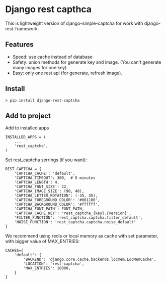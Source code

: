 # Django rest capthca

This is lightweight version of django-simple-captcha for work with
django-rest-framework.


## Features
- Speed: use cache instead of database
- Safety: union methods for generate key and image. (You can't generate many images for one key)
- Easy: only one rest api (for generate, refresh image).


## Install
```
> pip install django-rest-captcha
```

## Add to project

Add to installed apps
```
INSTALLED_APPS = (
    ...
    'rest_captcha',
)
```

Set rest_captcha serrings (if you want):
```
REST_CAPTCHA = {
    'CAPTCHA_CACHE': 'default',
    'CAPTCHA_TIMEOUT': 300,  # 5 minutes
    'CAPTCHA_LENGTH': 4,
    'CAPTCHA_FONT_SIZE': 22,
    'CAPTCHA_IMAGE_SIZE': (90, 40),
    'CAPTCHA_LETTER_ROTATION': (-35, 35),
    'CAPTCHA_FOREGROUND_COLOR': '#001100',
    'CAPTCHA_BACKGROUND_COLOR': '#ffffff',
    'CAPTCHA_FONT_PATH': FONT_PATH,
    'CAPTCHA_CACHE_KEY': 'rest_captcha_{key}.{version}',
    'FILTER_FUNCTION': 'rest_captcha.captcha.filter_default',
    'NOISE_FUNCTION': 'rest_captcha.captcha.noise_default'
}
```

We recommend using redis or local memory as cache with set parameter, with bigger value of MAX_ENTRIES:
```
CACHES={
    'default': {
        'BACKEND': 'django.core.cache.backends.locmem.LocMemCache',
        'LOCATION': 'rest-captcha',
        'MAX_ENTRIES': 10000,
    }
}
```
